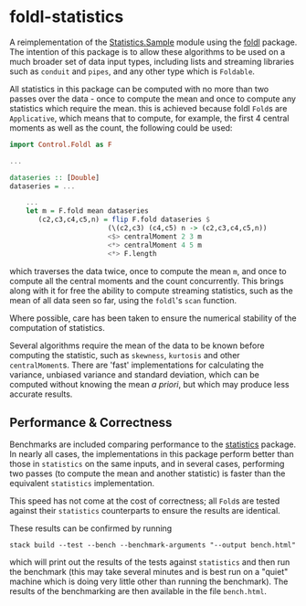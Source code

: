 # foldl-statistics
A reimplementation of the [Statistics.Sample](https://hackage.haskell.org/package/statistics/docs/Statistics-Sample.html)
module using the [foldl](https://www.stackage.org/lts-5.1/package/foldl) package.
The intention of this package is to allow these algorithms to be used on a much broader set of data input types,
including lists and streaming libraries such as `conduit` and `pipes`, and any other type which is `Foldable`.

All statistics in this package can be computed with no more than two passes over the data - once to compute the mean and once to compute 
any statistics which require the mean. this is achieved because foldl `Fold`s are `Applicative`, which means that to compute, for example, the first 4 central moments as well as the count, the following could be used:

```haskell
import Control.Foldl as F

...

dataseries :: [Double]
dataseries = ...

    ...
    let m = F.fold mean dataseries
       (c2,c3,c4,c5,n) = flip F.fold dataseries $ 
                        (\(c2,c3) (c4,c5) n -> (c2,c3,c4,c5,n)) 
                        <$> centralMoment 2 3 m
                        <*> centralMoment 4 5 m
                        <*> F.length
```

which traverses the data twice, once to compute the mean `m`, and once to compute all the central moments and the count concurrently. This brings along with it for free the ability to compute streaming statistics, such as the mean of all data seen so far, using the `foldl`'s `scan` function.

Where possible, care has been taken to ensure the numerical stability of the computation of statistics.

Several algorithms require the mean of the data to be known before computing the statistic, such as `skewness`, `kurtosis` and other `centralMoment`s.
There are 'fast' implementations for calculating the variance, unbiased variance and standard deviation, which can be computed without knowing the mean
*a priori*, but which may produce less accurate results.

## Performance & Correctness
Benchmarks are included comparing performance to the [statistics](https://hackage.haskell.org/package/statistics) package. In nearly all cases, the implementations in this package perform better than those in `statistics` on the same inputs, and in several cases, performing two passes (to compute the mean and another statistic) is faster than the equivalent `statistics` implementation.

This speed has not come at the cost of correctness; all `Fold`s are tested against their `statistics` counterparts to ensure the results are identical.

These results can be confirmed by running

    stack build --test --bench --benchmark-arguments "--output bench.html"

which will print out the results of the tests against `statistics` and then run the benchmark (this may take several minutes and is best run on a "quiet" machine which is doing very little other than running the benchmark). The results of the benchmarking are then available in the file `bench.html`.

